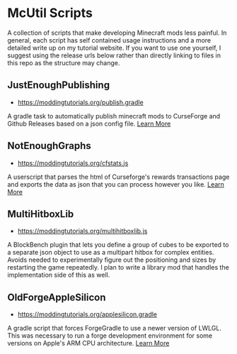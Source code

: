 # McUtil Scripts

A collection of scripts that make developing Minecraft mods less painful. In general, each script has self contained usage instructions and a more detailed write up on my tutorial website. If you want to use one yourself, I suggest using the release urls below rather than directly linking to files in this repo as the structure may change.

## JustEnoughPublishing

- https://moddingtutorials.org/publish.gradle

A gradle task to automatically publish minecraft mods to CurseForge and Github Releases based on a json config file. [Learn More](https://moddingtutorials.org/publish)

## NotEnoughGraphs

- https://moddingtutorials.org/cfstats.js

A userscript that parses the html of Curseforge's rewards transactions page and exports the data as json that you can process however you like. [Learn More](https://moddingtutorials.org/cfstats)

## MultiHitboxLib

- https://moddingtutorials.org/multihitboxlib.js

A BlockBench plugin that lets you define a group of cubes to be exported to a separate json object to use as a multipart hitbox for complex entities. Avoids needed to experimentally figure out the positioning and sizes by restarting the game repeatedly. I plan to write a library mod that handles the implementation side of this as well. 

## OldForgeAppleSilicon

- https://moddingtutorials.org/applesilicon.gradle

A gradle script that forces ForgeGradle to use a newer version of LWLGL. This was necessary to run a forge development environment for some versions on Apple's ARM CPU architecture. [Learn More](https://moddingtutorials.org/m1)